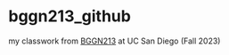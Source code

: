 # bggn213_github
my classwork from [BGGN213](https://bioboot.github.io/bggn213_F23/) at UC San Diego (Fall 2023)



